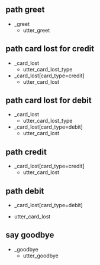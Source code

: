 ## path greet
* _greet
  - utter_greet

## path card lost for credit
* _card_lost               
  - utter_card_lost_type
* _card_lost[card_type=credit]
  - utter_card_lost 


## path card lost for debit
* _card_lost               
  - utter_card_lost_type
* _card_lost[card_type=debit]
  - utter_card_lost 
 
## path credit
* _card_lost[card_type=credit]
  - utter_card_lost

## path debit
* _card_lost[card_type=debit]
- utter_card_lost


## say goodbye
* _goodbye
  - utter_goodbye
